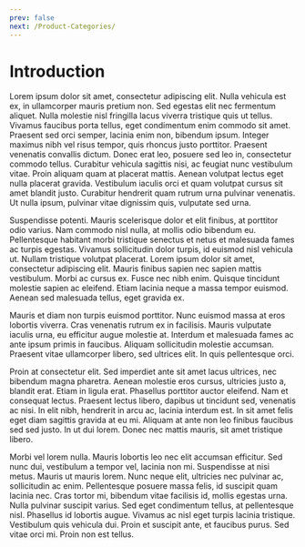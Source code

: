 ```yaml
---
prev: false
next: /Product-Categories/
---
```


# Introduction

Lorem ipsum dolor sit amet, consectetur adipiscing elit. Nulla vehicula est ex, in ullamcorper mauris pretium non. Sed egestas elit nec fermentum aliquet. Nulla molestie nisl fringilla lacus viverra tristique quis ut tellus. Vivamus faucibus porta tellus, eget condimentum enim commodo sit amet. Praesent sed orci semper, lacinia enim non, bibendum ipsum. Integer maximus nibh vel risus tempor, quis rhoncus justo porttitor. Praesent venenatis convallis dictum. Donec erat leo, posuere sed leo in, consectetur commodo tellus. Curabitur vehicula sagittis nisi, ac feugiat nunc vestibulum vitae. Proin aliquam quam at placerat mattis. Aenean volutpat lectus eget nulla placerat gravida. Vestibulum iaculis orci et quam volutpat cursus sit amet blandit justo. Curabitur hendrerit quam rutrum urna pulvinar venenatis. Ut nulla ipsum, pulvinar vitae dignissim quis, vulputate sed urna.

Suspendisse potenti. Mauris scelerisque dolor et elit finibus, at porttitor odio varius. Nam commodo nisl nulla, at mollis odio bibendum eu. Pellentesque habitant morbi tristique senectus et netus et malesuada fames ac turpis egestas. Vivamus sollicitudin dolor turpis, id euismod nisl vehicula ut. Nullam tristique volutpat placerat. Lorem ipsum dolor sit amet, consectetur adipiscing elit. Mauris finibus sapien nec sapien mattis vestibulum. Morbi ac cursus ex. Fusce nec nibh enim. Quisque tincidunt molestie sapien ac eleifend. Etiam lacinia neque a massa tempor euismod. Aenean sed malesuada tellus, eget gravida ex.

Mauris et diam non turpis euismod porttitor. Nunc euismod massa at eros lobortis viverra. Cras venenatis rutrum ex in facilisis. Mauris vulputate iaculis urna, eu efficitur augue molestie at. Interdum et malesuada fames ac ante ipsum primis in faucibus. Aliquam sollicitudin molestie accumsan. Praesent vitae ullamcorper libero, sed ultrices elit. In quis pellentesque orci.

Proin at consectetur elit. Sed imperdiet ante sit amet lacus ultrices, nec bibendum magna pharetra. Aenean molestie eros cursus, ultricies justo a, blandit erat. Etiam in ligula erat. Phasellus porttitor auctor eleifend. Nam et consequat lectus. Praesent lectus libero, dapibus ut tincidunt sed, venenatis ac nisi. In elit nibh, hendrerit in arcu ac, lacinia interdum est. In sit amet felis eget diam sagittis gravida at eu mi. Aliquam at ante non leo finibus faucibus sed sed justo. In ut dui lorem. Donec nec mattis mauris, sit amet tristique libero.

Morbi vel lorem nulla. Mauris lobortis leo nec elit accumsan efficitur. Sed nunc dui, vestibulum a tempor vel, lacinia non mi. Suspendisse at nisi metus. Mauris ut mauris lorem. Nunc neque elit, ultricies nec pulvinar ac, sollicitudin ac enim. Pellentesque posuere massa felis, id suscipit quam lacinia nec. Cras tortor mi, bibendum vitae facilisis id, mollis egestas urna. Nulla pulvinar suscipit varius. Sed eget condimentum tellus, at pellentesque nisl. Phasellus id lobortis augue. Vivamus ac nisl eget turpis lacinia tristique. Vestibulum quis vehicula dui. Proin et suscipit ante, et faucibus purus. Sed vitae orci mi. Proin non est tellus.